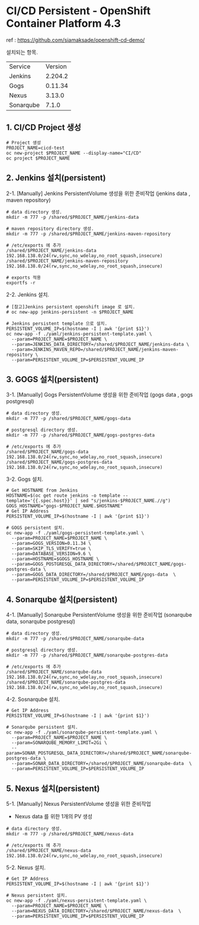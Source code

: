 # CI/CD Persistent - OpenShift Container Platform 4.3
  ref : https://github.com/siamaksade/openshift-cd-demo/

  설치되는 항목.
  <table>
    <tbody>
    <tr>
        <td>Service</td>
        <td>Version</td>  
    </tr>
    <tr>
        <td>Jenkins</td>
        <td>2.204.2</td> 
    </tr>
    <tr>
        <td>Gogs</td>
        <td>0.11.34</td>
    </tr>
    <tr>
        <td>Nexus</td>
        <td>3.13.0</td>
    </tr>
    <tr>
        <td>Sonarqube</td>
        <td>7.1.0</td>
    </tr>        
    </tbody>
  </table>  

  ## 1. CI/CD Project 생성
	
  ```shell
  # Project 생성
  PROJECT_NAME=cicd-test
  oc new-project $PROJECT_NAME --display-name="CI/CD"
  oc project $PROJECT_NAME
  ```  
  <!-- # Jenkins 접근권한 부여 
  oc policy add-role-to-group edit system:serviceaccounts:$PROJECT_NAME -n $PROJECT_NAME
	
  # project 에 admin roll 부여[ocp admin 계정만 실행가능]
  oc adm policy add-role-to-user admin admin -n $PROJECT_NAME >/dev/null 2>&1
	
  # pod-network 에 project 추가[ocp admin 계정만 실행가능]
  oc adm pod-network join-projects --to=$PROJECT_NAME >/dev/null 2>&1
  -->


  ## 2. Jenkins 설치(persistent)
	
  2-1. [Manually] Jenkins PersistentVolume 생성을 위한 준비작업 (jenkins data , maven repository)
  
  ```shell
  # data directory 생성.
  mkdir -m 777 -p /shared/$PROJECT_NAME/jenkins-data

  # maven repository directory 생성.
  mkdir -m 777 -p /shared/$PROJECT_NAME/jenkins-maven-repository

  # /etc/exports 에 추가
  /shared/$PROJECT_NAME/jenkins-data 192.168.138.0/24(rw,sync,no_wdelay,no_root_squash,insecure)
  /shared/$PROJECT_NAME/jenkins-maven-repository 192.168.138.0/24(rw,sync,no_wdelay,no_root_squash,insecure)

  # exports 적용
  exportfs -r
  ```
  2-2. Jenkins 설치.
  ```shell
  # [참고]Jenkins persistent openshift image 로 설치.
  # oc new-app jenkins-persistent -n $PROJECT_NAME

  # Jenkins persistent template 으로 설치.
  PERSISTENT_VOLUME_IP=$(hostname -I | awk '{print $1}')
  oc new-app -f ./yaml/jenkins-persistent-template.yaml \
    --param=PROJECT_NAME=$PROJECT_NAME \
    --param=JENKINS_DATA_DIRECTORY=/shared/$PROJECT_NAME/jenkins-data \
    --param=JENKINS_MAVEN_REPO=/shared/$PROJECT_NAME/jenkins-maven-repository \
    --param=PERSISTENT_VOLUME_IP=$PERSISTENT_VOLUME_IP 
  ```
	
  ## 3. GOGS 설치(persistent)

  3-1. [Manually] Gogs PersistentVolume 생성을 위한 준비작업 (gogs data , gogs postgresql)
  
  ```shell
  # data directory 생성.
  mkdir -m 777 -p /shared/$PROJECT_NAME/gogs-data

  # postgresql directory 생성.
  mkdir -m 777 -p /shared/$PROJECT_NAME/gogs-postgres-data

  # /etc/exports 에 추가
  /shared/$PROJECT_NAME/gogs-data 192.168.138.0/24(rw,sync,no_wdelay,no_root_squash,insecure)
  /shared/$PROJECT_NAME/gogs-postgres-data 192.168.138.0/24(rw,sync,no_wdelay,no_root_squash,insecure)	
  ```

  3-2. Gogs 설치.	
  ```shell
  # Get HOSTNAME from Jenkins
  HOSTNAME=$(oc get route jenkins -o template --template='{{.spec.host}}' | sed "s/jenkins-$PROJECT_NAME.//g")
  GOGS_HOSTNAME="gogs-$PROJECT_NAME.$HOSTNAME"
  # Get IP Address
  PERSISTENT_VOLUME_IP=$(hostname -I | awk '{print $1}')
	
  # GOGS persistent 설치.
  oc new-app -f ./yaml/gogs-persistent-template.yaml \
    --param=PROJECT_NAME=$PROJECT_NAME \
    --param=GOGS_VERSION=0.11.34 \
    --param=SKIP_TLS_VERIFY=true \
    --param=DATABASE_VERSION=9.6 \
    --param=HOSTNAME=$GOGS_HOSTNAME \
    --param=GOGS_POSTGRESQL_DATA_DIRECTORY=/shared/$PROJECT_NAME/gogs-postgres-data \
    --param=GOGS_DATA_DIRECTORY=/shared/$PROJECT_NAME/gogs-data  \
    --param=PERSISTENT_VOLUME_IP=$PERSISTENT_VOLUME_IP 
  ```
	
  ## 4. Sonarqube 설치(persistent)
	
  4-1. [Manually] Sonarqube PersistentVolume 생성을 위한 준비작업 (sonarqube data, sonarqube postgresql)
  
  ```shell
  # data directory 생성.
  mkdir -m 777 -p /shared/$PROJECT_NAME/sonarqube-data

  # postgresql directory 생성.
  mkdir -m 777 -p /shared/$PROJECT_NAME/sonarqube-postgres-data

  # /etc/exports 에 추가
  /shared/$PROJECT_NAME/sonarqube-data 192.168.138.0/24(rw,sync,no_wdelay,no_root_squash,insecure)
  /shared/$PROJECT_NAME/sonarqube-postgres-data 192.168.138.0/24(rw,sync,no_wdelay,no_root_squash,insecure)	
  ```

  4-2. Sosnarqube 설치.	
  ```shell
  # Get IP Address
  PERSISTENT_VOLUME_IP=$(hostname -I | awk '{print $1}')
	
  # Sonarqube persistent 설치.
  oc new-app -f ./yaml/sonarqube-persistent-template.yaml \
    --param=PROJECT_NAME=$PROJECT_NAME \
    --param=SONARQUBE_MEMORY_LIMIT=2Gi \
    --param=SONAR_POSTGRESQL_DATA_DIRECTORY=/shared/$PROJECT_NAME/sonarqube-postgres-data \
    --param=SONAR_DATA_DIRECTORY=/shared/$PROJECT_NAME/sonarqube-data  \
    --param=PERSISTENT_VOLUME_IP=$PERSISTENT_VOLUME_IP 
  ```
	
	
  ## 5. Nexus 설치(persistent)

  5-1. [Manually] Nexus PersistentVolume 생성을 위한 준비작업 
  - Nexus data 를 위한 1개의 PV 생성
  
  ```shell
  # data directory 생성.
  mkdir -m 777 -p /shared/$PROJECT_NAME/nexus-data

  # /etc/exports 에 추가
  /shared/$PROJECT_NAME/nexus-data 192.168.138.0/24(rw,sync,no_wdelay,no_root_squash,insecure)
  ```

  5-2. Nexus 설치.	
  ```shell
  # Get IP Address
  PERSISTENT_VOLUME_IP=$(hostname -I | awk '{print $1}')
	
  # Nexus persistent 설치.
  oc new-app -f ./yaml/nexus-persistent-template.yaml \
    --param=PROJECT_NAME=$PROJECT_NAME \
    --param=NEXUS_DATA_DIRECTORY=/shared/$PROJECT_NAME/nexus-data  \
    --param=PERSISTENT_VOLUME_IP=$PERSISTENT_VOLUME_IP 
  ```	
	
	
